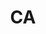 ---
post_id:    2019-CA
title:      CA
images:
  - ext:    01.jpg
    width:  2400
    height: 3000
    meta:   Kootenay, B.C.
tags:
  - Canada
---